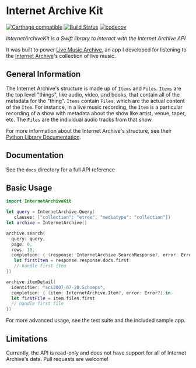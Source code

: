 # Internet Archive Kit

[![Carthage compatible](https://img.shields.io/badge/Carthage-compatible-4BC51D.svg?style=flat)](https://github.com/Carthage/Carthage)
[![Build Status](https://travis-ci.com/jbuckner/internetarchivekit.svg?branch=master)](https://travis-ci.com/jbuckner/internetarchivekit)
[![codecov](https://codecov.io/gh/jbuckner/internetarchivekit/branch/master/graph/badge.svg)](https://codecov.io/gh/jbuckner/internetarchivekit)

_InternetArchiveKit is a Swift library to interact with the Internet Archive API_

It was built to power [Live Music Archive](https://livemusicarchive.app), an app I developed for listening to the [Internet Archive](https://archive.org)'s collection of live music.

## General Information

The Internet Archive's structure is made up of `Items` and `Files`. `Items` are the top level "things", like audio, video, and books, that contain all of the metadata for the "thing". `Items` contain `Files`, which are the actual content of the `Item`. For instance, in a live music recording, the `Item` is a particular recording of a show with metadata about the show like artist, venue, taper, etc. The `Files` are the individual audio tracks from that show.

For more information about the Internet Archive's structure, see their [Python Library Documentation](https://archive.org/services/docs/api/index.html).

## Documentation

See the `docs` directory for a full API reference

## Basic Usage

```swift
import InternetArchiveKit

let query = InternetArchive.Query(
   clauses: ["collection": "etree", "mediatype": "collection"])
let archive = InternetArchive()

archive.search(
  query: query,
  page: 0,
  rows: 10,
  completion: { (response: InternetArchive.SearchResponse?, error: Error?) in
   let firstItem = response.response.docs.first
   // handle first item
})

archive.itemDetail(
  identifier: "sci2007-07-28.Schoeps",
  completion: { (item: InternetArchive.Item?, error: Error?) in
  let firstFile = item.files.first
  // handle first file
})
```

For more advanced usage, see the test suite and the included sample app.

## Limitations

Currently, the API is read-only and does not have support for all of Internet Archive's data. Pull requests are welcome!